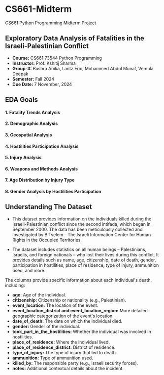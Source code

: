 # CS661-Midterm
CS661 Python Programming  Midterm Project

## **Exploratory Data Analysis of Fatalities in the Israeli-Palestinian Conflict**
* **Course:** CS661 73544 Python Programming
*   **Instructor:** Prof. Kshitij Sharma
*   **Group-3:** Bushra Anika, Lantz Eric, Mohammed Abdul Munaf, Vemula Deepak
*   **Semester:** Fall 2024
* **Due Date:** 7 November, 2024

## **EDA Goals**

#### 1. **Fatality Trends Analysis**
   

#### 2. **Demographic Analysis**
   
#### 3. **Geospatial Analysis**


#### 4. **Hostilities Participation Analysis**

#### 5. **Injury Analysis**


#### 6. **Weapons and Methods Analysis**


#### 7. **Age Distribution by Injury Type**
#### 8. **Gender Analysis by Hostilities Participation**  

## **Understanding The Dataset**
* This dataset provides information on the individuals killed during the Israeli-Palestinian conflict since the second intifada, which began in September 2000. The data has been meticulously collected and investigated by B’Tselem – The Israeli Information Center for Human Rights in the Occupied Territories.

* The dataset includes statistics on all human beings – Palestinians, Israelis, and foreign nationals – who lost their lives during this conflict. It provides details such as name, age, citizenship, date of death, gender, participation in hostilities, place of residence, type of injury, ammunition used, and more.

The columns provide specific information about each individual's death, including:

* **age:** Age of the individual.
* **citizenship:** Citizenship or nationality (e.g., Palestinian).
* **event_location:** The location of the event.
* **event_location_district and event_location_region:** More detailed geographic categorization of the event's location.
* **date_of_death:** The date on which the individual died.
* **gender:** Gender of the individual.
* **took_part_in_the_hostilities:** Whether the individual was involved in hostilities.
* **place_of_residence:** Where the individual lived.
* **place_of_residence_district:** District of residence.
* **type_of_injury:** The type of injury that led to death.
* **ammunition:** Type of ammunition used.
* **killed_by:** The responsible party (e.g., Israeli security forces).
* **notes:** Additional contextual details about the incident.

